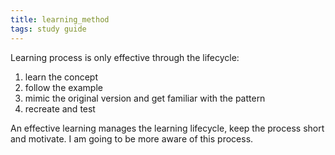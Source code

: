 ```yaml
---
title: learning_method
tags: study guide 
---
```


Learning process is only effective through the lifecycle:
1. learn the concept
2. follow the example
3. mimic the original version and get familiar with the pattern
4. recreate and test

An effective learning manages the learning lifecycle, keep the process short and motivate. I am going to be more aware of this process.